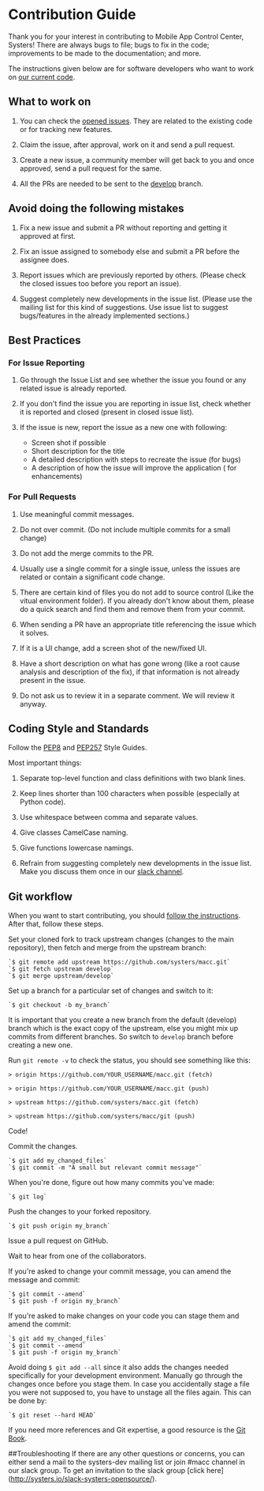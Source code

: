 # Contribution Guide

Thank you for your interest in contributing to Mobile App Control Center, Systers! There are always bugs to file; bugs to fix in the code; improvements to be made to the documentation; and more.


The instructions given below are for software developers who want to work on [our current code](https://github.com/systers/macc).

## What to work on

1. You can check the [opened issues](https://github.com/systers/macc/issues). They are related to the existing code or for tracking new features.

2. Claim the issue, after approval, work on it and send a pull request.

3. Create a new issue, a community member will get back to you and once approved, send a pull request for the same.

4. All the PRs are needed to be sent to the [develop](https://github.com/systers/macc) branch.

## Avoid doing the following mistakes
1. Fix a new issue and submit a PR without reporting and getting it approved at first.

2. Fix an issue assigned to somebody else and submit a PR before the assignee does. 

3. Report issues which are previously reported by others. (Please check the closed issues too before you report an issue).

4. Suggest completely new developments in the issue list. (Please use the mailing list for this kind of suggestions. Use issue list to suggest bugs/features in the already implemented sections.)

## Best Practices
### For Issue Reporting
1. Go through the Issue List and see whether the issue you found or any related issue is already reported.

2. If you don't find the issue you are reporting in issue list, check whether it is reported and closed (present in closed issue list).

3. If the issue is new, report the issue as a new one with following:
     * Screen shot if possible
     * Short description for the title
     * A detailed description with steps to recreate the issue (for bugs)
     * A description of how the issue will improve the application ( for enhancements)

### For Pull Requests
1. Use meaningful commit messages.

2. Do not over commit. (Do not include multiple commits for a small change)

3. Do not add the merge commits to the PR.

4. Usually use a single commit for a single issue, unless the issues are related or contain a significant code change.

5. There are certain kind of files you do not add to source control (Like the vitual environment folder). If you already don't know about them, please do a quick search and find them and remove them from your commit. 

6. When sending a PR have an appropriate title referencing the issue which it solves.

7. If it is a UI change, add a screen shot of the new/fixed UI.

8. Have a short description on what has gone wrong (like a root cause analysis and description of the fix), if that information is not already present in the issue.

9. Do not ask us to review it in a separate comment. We will review it anyway.


## Coding Style and Standards

Follow the [PEP8](https://www.python.org/dev/peps/pep-0008/) and [PEP257](https://www.python.org/dev/peps/pep-0257/#multi-line-docstrings) Style Guides.

Most important things:

 1. Separate top-level function and class definitions with two blank lines.

 2. Keep lines shorter than 100 characters when possible (especially at Python code).

 3. Use whitespace between comma and separate values.

 4. Give classes CamelCase naming.

 5. Give functions lowercase namings.

 6. Refrain from suggesting completely new developments in the issue list. Make you discuss them once in our [slack channel](systers.io/slack-systers-opensource/).



## Git workflow

When you want to start contributing, you should [follow the instructions](https://github.com/systers/macc/blob/develop/docs/Installation%20Guide.md). After that, follow these steps.

Set your cloned fork to track upstream changes (changes to the main repository), then fetch and merge from the upstream branch:

    `$ git remote add upstream https://github.com/systers/macc.git`
    `$ git fetch upstream develop`
    `$ git merge upstream/develop`


Set up a branch for a particular set of changes and switch to it:

    `$ git checkout -b my_branch`

It is important that you create a new branch from the default (develop) branch which is the exact copy of the upstream, else you might mix up commits from different branches. So switch to `develop` branch before creating a new one. 

Run `git remote -v` to check the status, you should see something like this:

    > origin https://github.com/YOUR_USERNAME/macc.git (fetch)

    > origin https://github.com/YOUR_USERNAME/macc.git (push)

    > upstream https://github.com/systers/macc.git (fetch)

    > upstream https://github.com/systers/macc/git (push)

Code!

Commit the changes.

    `$ git add my_changed_files`
    `$ git commit -m "A small but relevant commit message"`


When you're done, figure out how many commits you've made:

    `$ git log`

Push the changes to your forked repository.

    `$ git push origin my_branch`

Issue a pull request on GitHub.

Wait to hear from one of the collaborators.

If you're asked to change your commit message, you can amend the message and commit:

    `$ git commit --amend`
    `$ git push -f origin my_branch`

If you're asked to make changes on your code you can stage them and amend the commit:
    
    `$ git add my_changed_files`
    `$ git commit --amend`
    `$ git push -f origin my_branch`

Avoid doing `$ git add --all` since it also adds the changes needed specifically for your development environment. Manually go through the changes once before you stage them. In case you accidentally stage a file you were not supposed to, you have to unstage all the files again. This can be done by:

    `$ git reset --hard HEAD`

If you need more references and Git expertise, a good resource is the [Git Book](https://git-scm.com/book/en/v2).

##Troubleshooting
If there are any other questions or concerns, you can either send a mail to the systers-dev mailing list  or join #macc channel in our slack group. To get an invitation to the slack group [click here] (http://systers.io/slack-systers-opensource/). 



